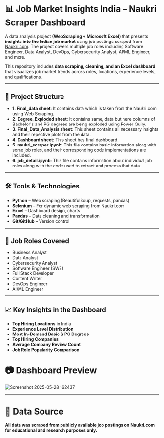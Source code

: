 # 📊 Job Market Insights India – Naukri Scraper Dashboard

A data analysis project **(WebScraping + Microsoft Excel)** that presents **insights into the Indian job market** using job postings scraped from [Naukri.com](https://www.naukri.com). The project covers multiple job roles including Software Engineer, Data Analyst, DevOps, Cybersecurity Analyst, AI/ML Engineer, and more.

This repository includes **data scraping, cleaning, and an Excel dashboard** that visualizes job market trends across roles, locations, experience levels, and qualifications.

---

## 📁 Project Structure
- **1. Final_data sheet**: It contains data which is taken from the Naukri.com using Web Scraping.
- **2. Degree_Exploded sheet**: It contains same, data but here columns of Bachelor's and PG degrees are being exploded using Power Quiry. 
- **3. Final_Data_Analysis sheet**: This sheet contains all necessary insights and their repective plots from the data.
- **4. Dashboard sheet**: This sheet has final dashboard.
- **5. naukri_scraper.ipynb**: This file contains basic information along with some job roles, and their corresponding code implementations are included.
- **6. job_detail.ipynb**: This file contains information about individual job roles along with the code used to extract and process that data.

---

## 🛠️ Tools & Technologies

- **Python** – Web scraping (BeautifulSoup, requests, pandas)
- **Selenium** – For dynamic web scraping from Naukri.com
- **Excel** – Dashboard design, charts
- **Pandas** – Data cleaning and transformation
- **Git/GitHub** – Version control

---

## 📌 Job Roles Covered

- Business Analyst  
- Data Analyst  
- Cybersecurity Analyst  
- Software Engineer (SWE)  
- Full Stack Developer  
- Content Writer  
- DevOps Engineer  
- AI/ML Engineer

---

## 📈 Key Insights in the Dashboard

- **Top Hiring Locations** in India
- **Experience Level Distribution**
- **Most In-Demand Basic & PG Degrees**
- **Top Hiring Companies**
- **Average Company Review Count**
- **Job Role Popularity Comparison**

# 📷 Dashboard Preview

![Screenshot 2025-05-28 162437](https://github.com/user-attachments/assets/04af9d6c-ed78-41a4-bc9b-0b47f554d1b5)

---

# 📌 Data Source

**All data was scraped from publicly available job postings on Naukri.com for educational and research purposes only.**


